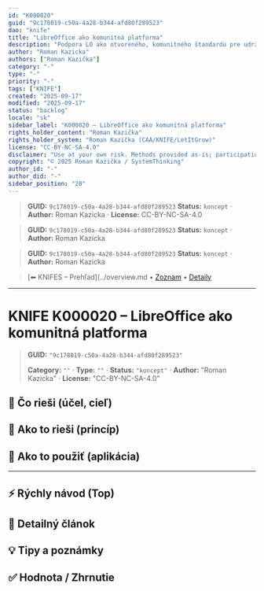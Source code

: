```yaml
---
id: "K000020"
guid: "9c178019-c50a-4a28-b344-afd80f289523"
dao: "knife"
title: "LibreOffice ako komunitná platforma"
description: "Podpora LO ako otvoreného, komunitného štandardu pre udržateľné riešenia"
author: "Roman Kazicka"
authors: ["Roman Kazička"]
category: "-"
type: "-"
priority: "-"
tags: ["KNIFE"]
created: "2025-09-17"
modified: "2025-09-17"
status: "backlog"
locale: "sk"
sidebar_label: "K000020 – LibreOffice ako komunitná platforma"
rights_holder_content: "Roman Kazička"
rights_holder_system: "Roman Kazička (CAA/KNIFE/LetItGrow)"
license: "CC-BY-NC-SA-4.0"
disclaimer: "Use at your own risk. Methods provided as-is; participation is voluntary and context-aware."
copyright: "© 2025 Roman Kazička / SystemThinking"
author_id: "-"
author_did: "-"
sidebar_position: "20"
---
```

<!-- body:start -->

<!-- fm-visible: start -->
> **GUID:** `9c178019-c50a-4a28-b344-afd80f289523`
> **Status:** `koncept` · **Author:** Roman Kazicka · **License:** CC-BY-NC-SA-4.0
<!-- fm-visible: end -->
<!-- body:start -->

<!-- fm-visible: start -->
> **GUID:** `9c178019-c50a-4a28-b344-afd80f289523`
> **Status:** `koncept` · **Author:** Roman Kazicka
<!-- fm-visible: end -->
<!-- body:start -->

<!-- fm-visible: start -->
> **GUID:** `9c178019-c50a-4a28-b344-afd80f289523`
> **Status:** `koncept` · **Author:** Roman Kazicka
<!-- fm-visible: end -->
<!-- body:start -->

<!-- nav:knifes -->
> [⬅ KNIFES – Prehľad](../overview.md • [Zoznam](../KNIFE_Overview_List.md) • [Detaily](../KNIFE_Overview_Details.md)
---
# KNIFE K000020 – LibreOffice ako komunitná platforma
<!-- fm-visible: start -->

> **GUID:** `"9c178019-c50a-4a28-b344-afd80f289523"`
>   
> **Category:** `""` · **Type:** `""` · **Status:** `"koncept"` · **Author:** "Roman Kazicka" · **License:** "CC-BY-NC-SA-4.0"
<!-- fm-visible: end -->


## 🎯 Čo rieši (účel, cieľ)

## 🧩 Ako to rieši (princíp)

## 🧪 Ako to použiť (aplikácia)

---

## ⚡ Rýchly návod (Top)

## 📜 Detailný článok

## 💡 Tipy a poznámky

## ✅ Hodnota / Zhrnutie
